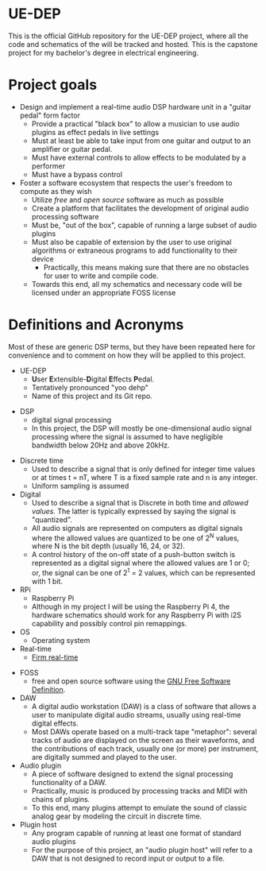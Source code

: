# UE-DEP
This is the official GitHub repository for the UE-DEP project, where all the code and schematics of the will be tracked and hosted.
This is the capstone project for my bachelor's degree in electrical engineering. 

# Project goals
- Design and implement a real-time audio DSP hardware unit in a "guitar pedal" form factor
  - Provide a practical "black box" to allow a musician to use audio plugins as effect pedals in live settings 
  - Must at least be able to take input from one guitar and output to an amplifier or guitar pedal. 
  - Must have external controls to allow effects to be modulated by a performer
  - Must have a bypass control
- Foster a software ecosystem that respects the user's freedom to compute as they wish
  - Utilize *free* and *open source* software as much as possible
  - Create a platform that facilitates the development of original audio processing software 
  - Must be, "out of the box", capable of running a large subset of audio plugins
  - Must also be capable of extension by the user to use original algorithms or extraneous programs to add functionality to their device
    - Practically, this means making sure that there are no obstacles for user to write and compile code.
  - Towards this end, all my schematics and necessary code will be licensed under an appropriate FOSS license 

# Definitions and Acronyms
Most of these are generic DSP terms, but they have been repeated here for convenience and to comment on how they will be applied to this project.
- UE-DEP 
  - **U**ser **E**xtensible-**D**igital **E**ffects **P**edal.
  - Tentatively pronounced "yoo dehp"
  - Name of this project and its Git repo.
<!-- Grammatically, it should be User**-**Extensible Digital Effects Pedal, or U-EDEP, but then we would lose the pronunciation suggested by the UE-DEP acronym. -->
- DSP
  - digital signal processing
  - In this project, the DSP will mostly be one-dimensional audio signal processing where the signal is assumed to have negligible bandwidth below 20Hz and above 20kHz.
<!-- For now, I am assuming that the main input type is electric guitar or *any signal derived from it.* 
For example, a guitar playing its lowest note followed by a heavy distortion pedal may very well have non-negligible signal energy around 8kHz, far higher than the fundamental.
Such a use case is very practical and likely. For example, a user might choose to replace a speaker cabinet for an
impulse response plugin for recording, because it's so much easier to set up compared to micing up a cabinet. -->
- Discrete time
  - Used to describe a signal that is only defined for integer time values or at times t = nT, where T is a fixed sample rate and n is any integer.
  - Uniform sampling is assumed 
- Digital
  - Used to describe a signal that is Discrete in both time and *allowed values.* The latter is typically expressed by saying the signal is "quantized".
  - All audio signals are represented on computers as digital signals where the allowed values are quantized to be one of 2<sup>N</sup> values, where N is the bit depth (usually 16, 24, or 32).
  - A control history of the on-off state of a push-button switch is represented as a digital signal where the allowed values are 1 or 0; or, the signal can be one of 2<sup>1</sup> = 2 values, which can be represented with 1 bit. 
- RPi
  - Raspberry Pi
  - Although in my project I will be using the Raspberry Pi 4, the hardware schematics should work for any Raspberry Pi with i2S capability and possibly control pin remappings. 
- OS
  - Operating system 
- Real-time
  - [Firm real-time](https://en.wikipedia.org/wiki/Real-time_computing#Criteria_for_real-time_computing)
<!-- I think a general Linux (like RPi OS) isn't capable of hard real time. One needs a RTOS like a RT-patched Linux or FreeRTOS. The former will be looked into. -->
- FOSS 
  - free and open source software using the [GNU Free Software Definition](https://www.gnu.org/philosophy/free-sw.html.en#fs-definition).
- DAW
  - A digital audio workstation (DAW) is a class of software that allows a user to manipulate digital audio streams, usually using real-time digital effects. 
  - Most DAWs operate based on a multi-track tape "metaphor": several tracks of audio are displayed on the screen as their waveforms, and the contributions of each track, usually one (or more) per instrument, are digitally summed and played to the user.
- Audio plugin
  - A piece of software designed to extend the signal processing functionality of a DAW.
  - Practically, music is produced by processing tracks and MIDI with chains of plugins.
  - To this end, many plugins attempt to emulate the sound of classic analog gear by modeling the circuit in discrete time. 
- Plugin host
  - Any program capable of running at least one format of standard audio plugins
  - For the purpose of this project, an "audio plugin host" will refer to a DAW that is not designed to record input or output to a file. 
